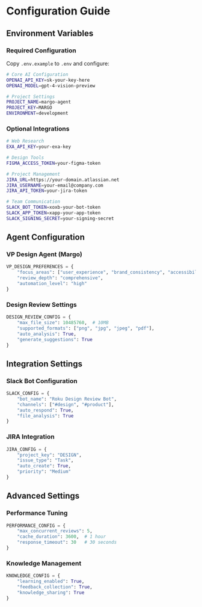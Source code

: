 # Configuration Guide

## Environment Variables

### Required Configuration

Copy `.env.example` to `.env` and configure:

```bash
# Core AI Configuration
OPENAI_API_KEY=sk-your-key-here
OPENAI_MODEL=gpt-4-vision-preview

# Project Settings
PROJECT_NAME=margo-agent
PROJECT_KEY=MARGO
ENVIRONMENT=development
```

### Optional Integrations

```bash
# Web Research
EXA_API_KEY=your-exa-key

# Design Tools
FIGMA_ACCESS_TOKEN=your-figma-token

# Project Management
JIRA_URL=https://your-domain.atlassian.net
JIRA_USERNAME=your-email@company.com
JIRA_API_TOKEN=your-jira-token

# Team Communication
SLACK_BOT_TOKEN=xoxb-your-bot-token
SLACK_APP_TOKEN=xapp-your-app-token
SLACK_SIGNING_SECRET=your-signing-secret
```

## Agent Configuration

### VP Design Agent (Margo)
```python
VP_DESIGN_PREFERENCES = {
    "focus_areas": ["user_experience", "brand_consistency", "accessibility"],
    "review_depth": "comprehensive",
    "automation_level": "high"
}
```

### Design Review Settings
```python
DESIGN_REVIEW_CONFIG = {
    "max_file_size": 10485760,  # 10MB
    "supported_formats": ["png", "jpg", "jpeg", "pdf"],
    "auto_analysis": True,
    "generate_suggestions": True
}
```

## Integration Settings

### Slack Bot Configuration
```python
SLACK_CONFIG = {
    "bot_name": "Roku Design Review Bot",
    "channels": ["#design", "#product"],
    "auto_respond": True,
    "file_analysis": True
}
```

### JIRA Integration
```python
JIRA_CONFIG = {
    "project_key": "DESIGN",
    "issue_type": "Task",
    "auto_create": True,
    "priority": "Medium"
}
```

## Advanced Settings

### Performance Tuning
```python
PERFORMANCE_CONFIG = {
    "max_concurrent_reviews": 5,
    "cache_duration": 3600,  # 1 hour
    "response_timeout": 30   # 30 seconds
}
```

### Knowledge Management
```python
KNOWLEDGE_CONFIG = {
    "learning_enabled": True,
    "feedback_collection": True,
    "knowledge_sharing": True
}
```
